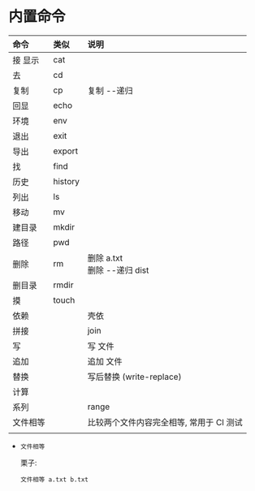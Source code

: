 # 内置命令

| 命令     | 类似    | 说明                                     |
| :------- | :------ | :--------------------------------------- |
| 接 显示  | cat     |                                          |
| 去       | cd      |                                          |
| 复制     | cp      | 复制 --递归                              |
| 回显     | echo    |                                          |
| 环境     | env     |                                          |
| 退出     | exit    |                                          |
| 导出     | export  |                                          |
| 找       | find    |                                          |
| 历史     | history |                                          |
| 列出     | ls      |                                          |
| 移动     | mv      |                                          |
| 建目录   | mkdir   |                                          |
| 路径     | pwd     |                                          |
| 删除     | rm      | 删除 a.txt <br /> 删除 --递归 dist       |
| 删目录   | rmdir   |                                          |
| 摸       | touch   |                                          |
| 依赖     |         | 壳依                                     |
| 拼接     |         | join                                     |
| 写       |         | 写 文件                                  |
| 追加     |         | 追加 文件                                |
| 替换     |         | 写后替换 (write-replace)                 |
| 计算     |         |                                          |
| 系列     |         | range                                    |
| 文件相等 |         | 比较两个文件内容完全相等, 常用于 CI 测试 |
|          |         |                                          |

- `文件相等`

  栗子:

  ```
  文件相等 a.txt b.txt
  ```
